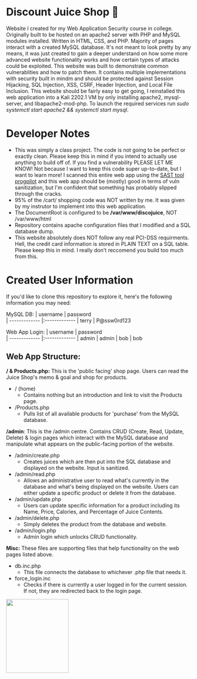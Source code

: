 # Discount Juice Shop 🧃
Website I created for my Web Application Security course in college. Originally built to be hosted on an apache2 server with PHP and MySQL modules installed. Written in HTML, CSS, and PHP. Majority of pages interact with a created MySQL database. It's not meant to look pretty by any means, it was just created to gain a deeper understand on how some more advanced website functionality works and how certain types of attacks could be exploited. This website was built to demonstrate common vulnerablities and how to patch them. It contains multiple implementations with security built in mindm and should be protected against Session Hijacking, SQL Injection, XSS, CSRF, Header Injection, and Local File Inclusion. This website should be fairly easy to get going, I reinstalled this web application into a Kali 2202.1 VM by only installing apache2, mysql-server, and libapache2-mod-php. To launch the required services run _sudo systemctl start apache2 && systemctl start mysql_.

# Developer Notes 
- This was simply a class project. The code is not going to be perfect or exactly clean. Please keep this in mind if you intend to actually use anything to build off of. If you find a vulnerability PLEASE LET ME KNOW! Not because I want to keep this code super up-to-date, but I want to learn more! I scanned this entire web app using the [SAST tool progpilot](https://github.com/designsecurity/progpilot) and this web app should be (mostly) good in terms of vuln sanitization, but I'm confident that something has probably slipped through the cracks.
- 95% of the /cart/ shopping code was NOT written by me. It was given by my instrutor to implement into this web application.
- The DocumentRoot is configured to be **/var/www/discojuice**, NOT /var/www/html
- Repository contains apache configuration files that I modified and a SQL database dump.
- This website absolutely does NOT follow any real PCI-DSS requirments. Hell, the credit card information is stored in PLAIN TEXT on a SQL table. Please keep this in mind. I really don't reccomend you build too much from this.

# Created User Information
If you'd like to clone this repository to explore it, here's the following information you may need:

MySQL DB: 
| username      | password      
| ------------- |:-------------
| terry         | P@ssw0rd123   

Web App Login:
| username      | password      
| ------------- |:-------------
| admin         | admin
| bob           | bob

## Web App Structure:
**/ & Products.php:** This is the 'public facing' shop page. Users can read the Juice Shop's memo & goal and shop for products.
- / (home)
  - Contains nothing but an introduction and link to visit the Products page.
- /Products.php
  - Pulls list of all available products for 'purchase' from the MySQL database.  

**/admin**: This is the /admin centre. Contains CRUD (Create, Read, Update, Delete) & login pages which interact with the MySQL database and manipulate what appears on the public-facing portion of the website.
- /admin/create.php
  - Creates juices which are then put into the SQL database and displayed on the website. Input is sanitized.
- /admin/read.php
  -  Allows an administrative user to read what's currently in the database and what's being displayed on the website. Users can either update a specific product or delete it from the database.
- /admin/update.php
  - Users can update specific information for a product including its Name, Price, Calories, and Percentage of Juice Contents.
- /admin/delete.php
  - Simply deletes the product from the database and website. 
- /admin/login.php
  - Admin login which unlocks CRUD functionality.

**Misc:** These files are supporting files that help functionality on the web pages listed above.
- db.inc.php
  - This file connects the database to whichever .php file that needs it.
- force_login.inc
  -  Checks if there is currently a user logged in for the current session. If not, they are redirected back to the login page.

<img src="https://juice-shop.herokuapp.com/assets/public/images/JuiceShop_Logo.png" height="200" width="170"></img>
